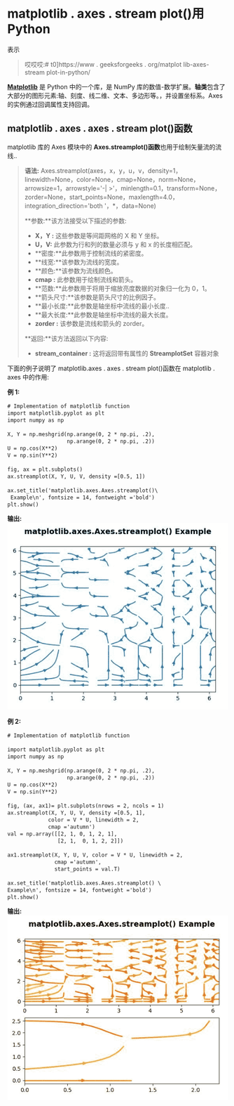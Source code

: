 # matplotlib . axes . stream plot()用 Python

表示

> 哎哎哎:# t0]https://www . geeksforgeeks . org/matplot lib-axes-stream plot-in-python/

**[Matplotlib](https://www.geeksforgeeks.org/python-introduction-matplotlib/)** 是 Python 中的一个库，是 NumPy 库的数值-数学扩展。**轴类**包含了大部分的图形元素:轴、刻度、线二维、文本、多边形等。，并设置坐标系。Axes 的实例通过回调属性支持回调。

## matplotlib . axes . axes . stream plot()函数

matplotlib 库的 Axes 模块中的 **Axes.streamplot()函数**也用于绘制矢量流的流线..

> **语法:** Axes.streamplot(axes，x，y，u，v，density=1，linewidth=None，color=None，cmap=None，norm=None，arrowsize=1，arrowstyle='-| >'，minlength=0.1，transform=None，zorder=None，start_points=None，maxlength=4.0，integration_direction='both '，*，data=None)
> 
> **参数:**该方法接受以下描述的参数:
> 
> *   **X，Y :** 这些参数是等间距网格的 X 和 Y 坐标。
> *   **U，V:** 此参数为行和列的数量必须与 y 和 x 的长度相匹配。
> *   **密度:**此参数用于控制流线的紧密度。
> *   **线宽:**该参数为流线的宽度。
> *   **颜色:**该参数为流线颜色。
> *   **cmap :** 此参数用于绘制流线和箭头。
> *   **范数:**此参数用于将用于缩放亮度数据的对象归一化为 0，1。
> *   **箭头尺寸:**该参数是箭头尺寸的比例因子。
> *   **最小长度:**此参数是轴坐标中流线的最小长度..
> *   **最大长度:**此参数是轴坐标中流线的最大长度。
> *   **zorder :** 该参数是流线和箭头的 zorder。
> 
> **返回:**该方法返回以下内容:
> 
> *   **stream_container :** 这将返回带有属性的 **StreamplotSet**
>     容器对象

下面的例子说明了 matplotlib.axes . axes . stream plot()函数在 matplotlib . axes 中的作用:

**例 1:**

```
# Implementation of matplotlib function
import matplotlib.pyplot as plt
import numpy as np

X, Y = np.meshgrid(np.arange(0, 2 * np.pi, .2),
                   np.arange(0, 2 * np.pi, .2))
U = np.cos(X**2)
V = np.sin(Y**2)

fig, ax = plt.subplots()
ax.streamplot(X, Y, U, V, density =[0.5, 1])

ax.set_title('matplotlib.axes.Axes.streamplot()\
 Example\n', fontsize = 14, fontweight ='bold')
plt.show()
```

**输出:**
![](img/c81c97046fb3b103fff962a2846e2911.png)

**例 2:**

```
# Implementation of matplotlib function

import matplotlib.pyplot as plt
import numpy as np

X, Y = np.meshgrid(np.arange(0, 2 * np.pi, .2),
                   np.arange(0, 2 * np.pi, .2))
U = np.cos(X**2)
V = np.sin(Y**2)

fig, (ax, ax1)= plt.subplots(nrows = 2, ncols = 1)
ax.streamplot(X, Y, U, V, density =[0.5, 1],
             color = V * U, linewidth = 2,
             cmap ='autumn')
val = np.array([[2, 1, 0, 1, 2, 1],
                [2, 1,  0, 1, 2, 2]])

ax1.streamplot(X, Y, U, V, color = V * U, linewidth = 2,
               cmap ='autumn', 
               start_points = val.T)

ax.set_title('matplotlib.axes.Axes.streamplot() \
Example\n', fontsize = 14, fontweight ='bold')
plt.show()
```

**输出:**
![](img/b7cf1b52d8f63da09f2cf7d53d4121cd.png)